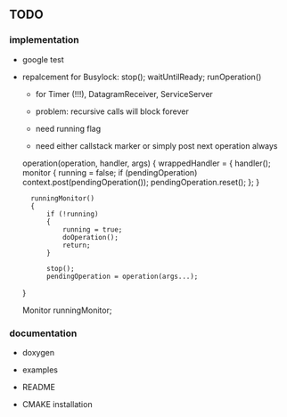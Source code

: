 ## TODO

### implementation
- google test
- repalcement for Busylock: stop(); waitUntilReady; runOperation()
    - for Timer (!!!), DatagramReceiver, ServiceServer
    
    - problem: recursive calls will block forever
    - need running flag
    - need either callstack marker or simply post next operation always
    
    operation(operation, handler, args)
    {
        wrappedHandler = { 
            handler();
            monitor {
                running = false;
                if (pendingOperation)
                    context.post(pendingOperation());
                pendingOperation.reset();
            }; 
        }   
        
        runningMonitor()
        {
            if (!running)
            {
                running = true;
                doOperation();
                return;
            }

            stop();
            pendingOperation = operation(args...);
    }
    
    Monitor<bool> runningMonitor;

### documentation
- doxygen 
- examples
- README

- CMAKE installation